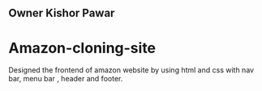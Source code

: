 ## Owner Kishor Pawar
# Amazon-cloning-site
Designed the frontend of amazon website by using html and css with nav bar, menu bar , header and footer.
